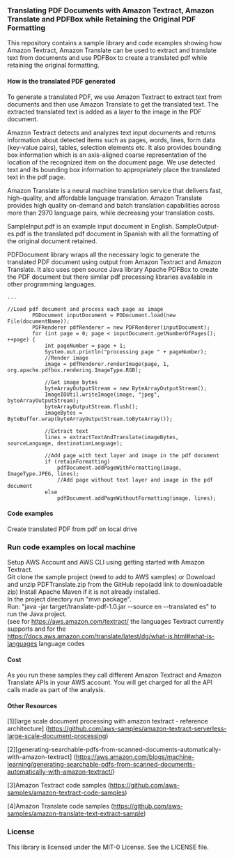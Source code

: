### Translating PDF Documents with Amazon Textract, Amazon Translate and PDFBox while Retaining the Original PDF Formatting

This repository contains a sample library and code examples showing how Amazon Textract, Amazon Translate can be used to extract and translate text from documents and use PDFBox to create a translated pdf while retaining the original formatting.

#### How is the translated PDF generated

To generate a translated PDF, we use Amazon Textract to extract text from documents and then use Amazon Translate to get the translated text. The extracted translated text is added as a layer to the image in the PDF document.

Amazon Textract detects and analyzes text input documents and returns information about detected items such as pages, words, lines, form data (key-value pairs), tables, selection elements etc. It also provides bounding box information which is an axis-aligned coarse representation of the location of the recognized item on the document page. We use detected text and its bounding box information to appropriately place the translated text in the pdf page.

Amazon Translate is a neural machine translation service that delivers fast, high-quality, and affordable language translation. Amazon Translate provides high quality on-demand and batch translation capabilities across more than 2970 language pairs, while decreasing your translation costs.

SampleInput.pdf is an example input document in English. SampleOutput-es.pdf is the translated pdf document in Spanish with all the formatting of the original document retained.

PDFDocument library wraps all the necessary logic to generate the translated PDF document using output from Amazon Textract and Amazon Translate. It also uses open source Java library Apache PDFBox to create the PDF document but there similar pdf processing libraries available in other programming languages.

    ...

    //Load pdf document and process each page as image
            PDDocument inputDocument = PDDocument.load(new File(documentName));
            PDFRenderer pdfRenderer = new PDFRenderer(inputDocument);
            for (int page = 0; page < inputDocument.getNumberOfPages(); ++page) {
                int pageNumber = page + 1;
                System.out.println("processing page " + pageNumber);
                //Render image
                image = pdfRenderer.renderImage(page, 1, org.apache.pdfbox.rendering.ImageType.RGB);

                //Get image bytes
                byteArrayOutputStream = new ByteArrayOutputStream();
                ImageIOUtil.writeImage(image, "jpeg", byteArrayOutputStream);
                byteArrayOutputStream.flush();
                imageBytes = ByteBuffer.wrap(byteArrayOutputStream.toByteArray());

                //Extract text
                lines = extractTextAndTranslate(imageBytes, sourceLanguage, destinationLanguage);

                //Add page with text layer and image in the pdf document
                if (retainFormatting)
                    pdfDocument.addPageWithFormatting(image, ImageType.JPEG, lines);
                    //Add page without text layer and image in the pdf document
                else
                    pdfDocument.addPageWithoutFormatting(image, lines);

#### Code examples

Create translated PDF from pdf on local drive

### Run code examples on local machine

Setup AWS Account and AWS CLI using getting started with Amazon Textract.  
Git clone the sample project (need to add to AWS samples) or Download and unzip PDFTranslate.zip from the GitHub repo(add link to downloadable zip)
Install Apache Maven if it is not already installed.  
In the project directory run "mvn package".  
Run: "java -jar target/translate-pdf-1.0.jar --source en --translated es" to run the Java project.  
(see for https://aws.amazon.com/textract/ the languages Textract currently supports and for the https://docs.aws.amazon.com/translate/latest/dg/what-is.html#what-is-languages language codes

#### Cost

As you run these samples they call different Amazon Textract and Amazon Translate APIs in your AWS account. You will get charged for all the API calls made as part of the analysis.

#### Other Resources

[1][large scale document processing with amazon textract - reference architecture] (https://github.com/aws-samples/amazon-textract-serverless-large-scale-document-processing)

[2][generating-searchable-pdfs-from-scanned-documents-automatically-with-amazon-textract] (https://aws.amazon.com/blogs/machine-learning/generating-searchable-pdfs-from-scanned-documents-automatically-with-amazon-textract/)

[3]Amazon Textract code samples (https://github.com/aws-samples/amazon-textract-code-samples)

[4]Amazon Translate code samples (https://github.com/aws-samples/amazon-translate-text-extract-sample)

### License

This library is licensed under the MIT-0 License. See the LICENSE file.
